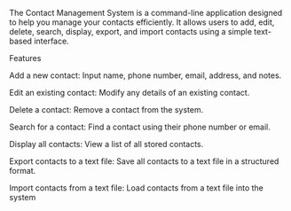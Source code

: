 The Contact Management System is a command-line application designed to help you manage your contacts efficiently. It allows users to add, edit, delete, search, display, export, and import contacts using a simple text-based interface.


Features

Add a new contact: Input name, phone number, email, address, and notes.

Edit an existing contact: Modify any details of an existing contact.

Delete a contact: Remove a contact from the system.

Search for a contact: Find a contact using their phone number or email.

Display all contacts: View a list of all stored contacts.

Export contacts to a text file: Save all contacts to a text file in a structured format.

Import contacts from a text file: Load contacts from a text file into the system
